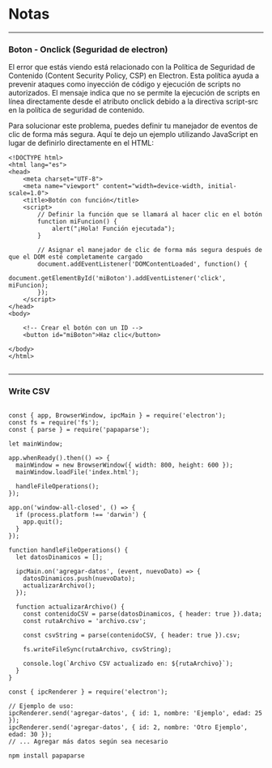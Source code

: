 # Notas

---

### Boton - Onclick (Seguridad de electron)

El error que estás viendo está relacionado con la Política de Seguridad de Contenido (Content Security Policy, CSP) en Electron. Esta política ayuda a prevenir ataques como inyección de código y ejecución de scripts no autorizados. El mensaje indica que no se permite la ejecución de scripts en línea directamente desde el atributo onclick debido a la directiva script-src en la política de seguridad de contenido.

Para solucionar este problema, puedes definir tu manejador de eventos de clic de forma más segura. Aquí te dejo un ejemplo utilizando JavaScript en lugar de definirlo directamente en el HTML:

```
<!DOCTYPE html>
<html lang="es">
<head>
    <meta charset="UTF-8">
    <meta name="viewport" content="width=device-width, initial-scale=1.0">
    <title>Botón con función</title>
    <script>
        // Definir la función que se llamará al hacer clic en el botón
        function miFuncion() {
            alert("¡Hola! Función ejecutada");
        }

        // Asignar el manejador de clic de forma más segura después de que el DOM esté completamente cargado
        document.addEventListener('DOMContentLoaded', function() {
            document.getElementById('miBoton').addEventListener('click', miFuncion);
        });
    </script>
</head>
<body>

    <!-- Crear el botón con un ID -->
    <button id="miBoton">Haz clic</button>

</body>
</html>


```

---

### Write CSV

```

const { app, BrowserWindow, ipcMain } = require('electron');
const fs = require('fs');
const { parse } = require('papaparse');

let mainWindow;

app.whenReady().then(() => {
  mainWindow = new BrowserWindow({ width: 800, height: 600 });
  mainWindow.loadFile('index.html');

  handleFileOperations();
});

app.on('window-all-closed', () => {
  if (process.platform !== 'darwin') {
    app.quit();
  }
});

function handleFileOperations() {
  let datosDinamicos = [];

  ipcMain.on('agregar-datos', (event, nuevoDato) => {
    datosDinamicos.push(nuevoDato);
    actualizarArchivo();
  });

  function actualizarArchivo() {
    const contenidoCSV = parse(datosDinamicos, { header: true }).data;
    const rutaArchivo = 'archivo.csv';

    const csvString = parse(contenidoCSV, { header: true }).csv;

    fs.writeFileSync(rutaArchivo, csvString);

    console.log(`Archivo CSV actualizado en: ${rutaArchivo}`);
  }
}
```

```
const { ipcRenderer } = require('electron');

// Ejemplo de uso:
ipcRenderer.send('agregar-datos', { id: 1, nombre: 'Ejemplo', edad: 25 });
ipcRenderer.send('agregar-datos', { id: 2, nombre: 'Otro Ejemplo', edad: 30 });
// ... Agregar más datos según sea necesario
```

```
npm install papaparse

```
